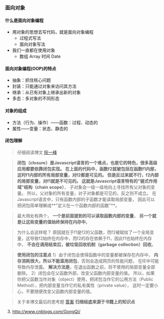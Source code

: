 ### 面向对象
#### 什么是面向对象编程
 - 用对象的思想去写代码，就是面向对象编程
    - 过程式写法
    - 面向对象写法
- 我们一直都在使用对象
    - 数组 Array  时间 Date

#### 面向对象编程(OOP)的特点
- 抽象：抓住核心问题
- 封装：只能通过对象来访问其方法
- 继承：从已有对象上继承出新的对象
- 多态：多对象的不同形态

#### 对象的组成
- 方法（行为、操作）——函数：过程、动态的
- 属性——变量：状态、静态的

#### 闭包理解

> 仔细阅读博文
> [阮一峰](http://www.ruanyifeng.com/blog/2009/08/learning_javascript_closures.html)

> **闭包（closure）**是Javascript语言的一个难点，也是它的特色，很多高级应用都要依靠闭包实现。
> 在上面的代码中，函数f2就被包括在函数f1内部，
> 这时f1内部的所有局部变量，对f2都是可见的。
> 但是反过来就不行，f2内部的局部变量，对f1就是不可见的。
> 这就是**Javascript语言特有的"链式作用域"结构（chain scope）**，
> 子对象会一级一级地向上寻找所有父对象的变量。
> 所以，父对象的所有变量，对子对象都是可见的，反之则不成立。
> 在Javascript语言中，只有函数内部的子函数才能读取局部变量，
> 因此可以把闭包简单理解成**"定义在一个函数内部的函数"**。

> 最大用处有两个，
> **一个是前面提到的可以读取函数内部的变量**，
> **另一个就是让这些变量的值始终保持在内存中**。

> 为什么会这样呢？
> 原因就在于f1是f2的父函数，而f2被赋给了一个全局变量，这导致f2始终在内存中，而f2的存在依赖于f1，因此f1也始终在内存中，
> **不会在调用结束后，被垃圾回收机制（garbage collection）回收**。

> **使用闭包的注意点**
> 1）由于闭包会使得函数中的变量都被保存在内存中，
> **内存消耗很大，所以不能滥用闭包**，否则会造成网页的性能问题，
> 在IE中可能导致内存泄露。
> **解决方法是**，在退出函数之前，将不使用的局部变量全部删除。
> 2）闭包会在父函数外部，改变父函数内部变量的值。
> 所以，如果你把父函数当作对象（object）使用，把闭包当作它的公用方法（Public Method），把内部变量当作它的私有属性（private value），
> 这时一定要小心，不要随便改变父函数内部变量的值。

> 关于本博文最后的思考题
> [答案](http://www.cnblogs.com/GongQi/p/4041460.html)
> **归根结底来源于书籍上的知识点**

3. http://www.cnblogs.com/GongQi/